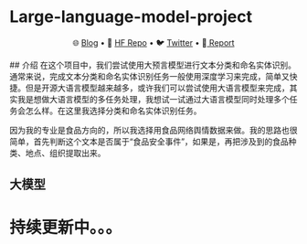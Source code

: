 # Large-language-model-project
<p align="center">
   🌐 <a href="https://chatglm.cn/blog" target="_blank">Blog</a> • 🤗 <a href="https://huggingface.co/THUDM/chatglm-6b" target="_blank">HF Repo</a> • 🐦 <a href="https://twitter.com/thukeg" target="_blank">Twitter</a> • 📄<a href="https://arxiv.org/pdf/2406.12793" target="_blank"> Report </a> <br>
</p>
## 介绍
在这个项目中，我们尝试使用大预言模型进行文本分类和命名实体识别。通常来说，完成文本分类和命名实体识别任务一般使用深度学习来完成，简单又快捷。但是开源大语言模型越来越多，或许我们可以尝试使用大语言模型来完成，其实我是想做大语言模型的多任务处理，我想试一试通过大语言模型同时处理多个任务会怎么样。在这里我选择分类和命名实体识别任务。  

因为我的专业是食品方向的，所以我选择用食品网络舆情数据来做。我的思路也很简单，首先判断这个文本是否属于“食品安全事件”，如果是，再把涉及到的食品种类、地点、组织提取出来。

## 大模型
# 持续更新中。。。
